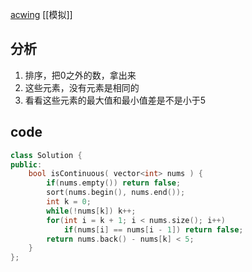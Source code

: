 [acwing](https://www.acwing.com/problem/content/77/)
[[模拟]]
## 分析
1. 排序，把0之外的数，拿出来
2. 这些元素，没有元素是相同的
3. 看看这些元素的最大值和最小值差是不是小于5

## code
```c++
class Solution {
public:
    bool isContinuous( vector<int> nums ) {
        if(nums.empty()) return false;
        sort(nums.begin(), nums.end());
        int k = 0;
        while(!nums[k]) k++;
        for(int i = k + 1; i < nums.size(); i++)
            if(nums[i] == nums[i - 1]) return false;
        return nums.back() - nums[k] < 5;
    }
};
```
